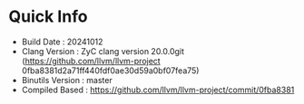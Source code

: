 # Quick Info
* Build Date : 20241012
* Clang Version : ZyC clang version 20.0.0git (https://github.com/llvm/llvm-project 0fba8381d2a71ff440fdf0ae30d59a0bf07fea75)
* Binutils Version : master
* Compiled Based : https://github.com/llvm/llvm-project/commit/0fba8381

